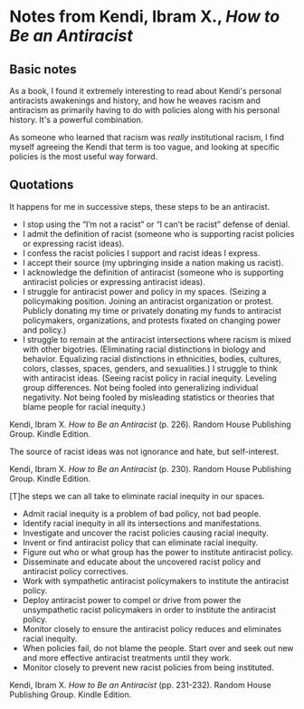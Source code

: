 # Notes from Kendi, Ibram X., _How to Be an Antiracist_

## Basic notes

As a book, I found it extremely interesting to read about Kendi's personal antiracists awakenings and history, and how he weaves racism and antiracism as primarily having to do with policies along with his personal history. It's a powerful combination.

As someone who learned that racism was _really_ institutional racism, I find myself agreeing the Kendi that term is too vague, and looking at specific policies is the most useful way forward. 

## Quotations

It happens for me in successive steps, these steps to be an antiracist. 

- I stop using the “I’m not a racist” or “I can’t be racist” defense of denial. 
- I admit the definition of racist (someone who is supporting racist policies or expressing racist ideas). 
- I confess the racist policies I support and racist ideas I express. 
- I accept their source (my upbringing inside a nation making us racist). 
- I acknowledge the definition of antiracist (someone who is supporting antiracist policies or expressing antiracist ideas).
- I struggle for antiracist power and policy in my spaces. (Seizing a policymaking position. Joining an antiracist organization or protest. Publicly donating my time or privately donating my funds to antiracist policymakers, organizations, and protests fixated on changing power and policy.) 
- I struggle to remain at the antiracist intersections where racism is mixed with other bigotries. (Eliminating racial distinctions in biology and behavior. Equalizing racial distinctions in ethnicities, bodies, cultures, colors, classes, spaces, genders, and sexualities.) I struggle to think with antiracist ideas. (Seeing racist policy in racial inequity. Leveling group differences. Not being fooled into generalizing individual negativity. Not being fooled by misleading statistics or theories that blame people for racial inequity.)

Kendi, Ibram X. _How to Be an Antiracist_ (p. 226). Random House Publishing Group. Kindle Edition. 

The source of racist ideas was not ignorance and hate, but self-interest.

Kendi, Ibram X. _How to Be an Antiracist_ (p. 230). Random House Publishing Group. Kindle Edition. 

[T]he steps we can all take to eliminate racial inequity in our spaces. 

- Admit racial inequity is a problem of bad policy, not bad people. 
- Identify racial inequity in all its intersections and manifestations.
- Investigate and uncover the racist policies causing racial inequity. 
- Invent or find antiracist policy that can eliminate racial inequity. 
- Figure out who or what group has the power to institute antiracist policy. 
- Disseminate and educate about the uncovered racist policy and antiracist policy correctives.
- Work with sympathetic antiracist policymakers to institute the antiracist policy. 
- Deploy antiracist power to compel or drive from power the unsympathetic racist policymakers in order to institute the antiracist policy.
- Monitor closely to ensure the antiracist policy reduces and eliminates racial inequity. 
- When policies fail, do not blame the people. Start over and seek out new and more effective antiracist treatments until they work. 
- Monitor closely to prevent new racist policies from being instituted.

Kendi, Ibram X. _How to Be an Antiracist_ (pp. 231-232). Random House Publishing Group. Kindle Edition. 
